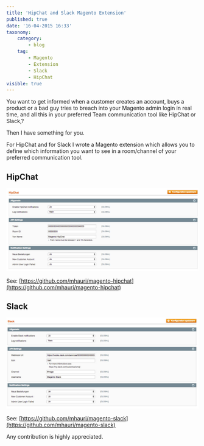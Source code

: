 ```yaml
---
title: 'HipChat and Slack Magento Extension'
published: true
date: '16-04-2015 16:33'
taxonomy:
    category:
        - blog
    tag:
        - Magento
        - Extension
        - Slack
        - HipChat
visible: true
---
```


You want to get informed when a customer creates an account, buys a product or a bad guy tries to breach into your Magento admin login in real time, and all this in your preferred Team communication tool like HipChat or Slack,?

Then I have something for you.

For HipChat and for Slack I wrote a Magento extension which allows you to define which information you want to see in a room/channel of your preferred communication tool.

## HipChat
![Magento HipChat Extension](magento-hipchat.jpg)

See: [https://github.com/mhauri/magento-hipchat](https://github.com/mhauri/magento-hipchat)

## Slack
![Magento Slack Extension](magento-slack.jpg)

See: [https://github.com/mhauri/magento-slack](https://github.com/mhauri/magento-slack)

Any contribution is highly appreciated.